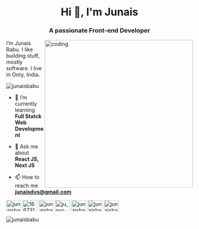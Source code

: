 <h1 align="center">Hi 👋, I'm Junais</h1>
<h3 align="center">A passionate Front-end Developer</h3>
<img align="right" alt="coding" width="400" src="https://www.lambdatest.com/resources/images/news24.gif" />
<p align="left">I’m Junais Babu. I like building stuff, mostly software. I live in Ooty, India.</p>
<p align="left"> <img src="https://komarev.com/ghpvc/?username=junaisbabu&label=Profile%20views&color=0e75b6&style=flat" alt="junaisbabu" /> </p>

- 🌱 I’m currently learning **Full Statck Web Development**

- 💬 Ask me about **React JS, Next JS**

- 📫 How to reach me **junaisdvs@gmail.com**

<p align="left">
<a href="https://linkedin.com/in/junaisbabu" target="blank"><img align="center" src="https://raw.githubusercontent.com/rahuldkjain/github-profile-readme-generator/master/src/images/icons/Social/linked-in-alt.svg" alt="junaisbabu" height="30" width="40" /></a>
<a href="https://stackoverflow.com/users/16673196" target="blank"><img align="center" src="https://raw.githubusercontent.com/rahuldkjain/github-profile-readme-generator/master/src/images/icons/Social/stack-overflow.svg" alt="16673196" height="30" width="40" /></a>
<a href="https://codesandbox.com/junaisbabu" target="blank"><img align="center" src="https://raw.githubusercontent.com/rahuldkjain/github-profile-readme-generator/master/src/images/icons/Social/codesandbox.svg" alt="junaisbabu" height="30" width="40" /></a>
<a href="https://instagram.com/ju_nyc_" target="blank"><img align="center" src="https://raw.githubusercontent.com/rahuldkjain/github-profile-readme-generator/master/src/images/icons/Social/instagram.svg" alt="ju_nyc_" height="30" width="40" /></a>
<a href="https://www.codechef.com/users/junaisbabu" target="blank"><img align="center" src="https://cdn.jsdelivr.net/npm/simple-icons@3.1.0/icons/codechef.svg" alt="junaisbabu" height="30" width="40" /></a>
<a href="https://www.hackerrank.com/junaisbabu" target="blank"><img align="center" src="https://raw.githubusercontent.com/rahuldkjain/github-profile-readme-generator/master/src/images/icons/Social/hackerrank.svg" alt="junaisbabu" height="30" width="40" /></a>
<a href="https://www.leetcode.com/junaisbabu" target="blank"><img align="center" src="https://raw.githubusercontent.com/rahuldkjain/github-profile-readme-generator/master/src/images/icons/Social/leet-code.svg" alt="junaisbabu" height="30" width="40" /></a>
</p>



<p><img align="left" src="https://github-readme-stats.vercel.app/api/top-langs?username=junaisbabu&show_icons=true&locale=en&layout=compact" alt="junaisbabu" /></p>

